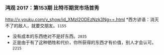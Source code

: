 ### 鸿观 2017：第153期 比特币期货市场首秀
http://v.youku.com/v_show/id_XMzI2ODEzNzk3Ng==.html
*西方谚语：消灭不了的敌人，就要交朋友。`1155`
* 没有成本的东西绝对不是好东西。`2035`
 * 正是由于有了这种牺牲和代价，你所获得的东西才有价值，别人才会认可。`2215`
